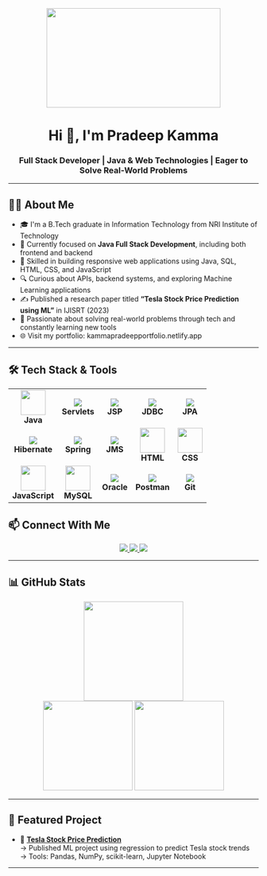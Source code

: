 <div align="center">
  <img height="200", width="350" src="https://encrypted-tbn0.gstatic.com/images?q=tbn:ANd9GcQPLkVglnKVK92pdwh8FmAvVChT9K-LTkC35w&usqp=CAU"  />
</div>

<h1 align="center">Hi 👋, I'm Pradeep Kamma</h1>
<h3 align="center">Full Stack Developer | Java & Web Technologies | Eager to Solve Real-World Problems</h3>

---

## 👨‍💻 About Me
- 🎓 I'm a B.Tech graduate in Information Technology from NRI Institute of Technology
- 💼 Currently focused on **Java Full Stack Development**, including both frontend and backend
- 🧩 Skilled in building responsive web applications using Java, SQL, HTML, CSS, and JavaScript
- 🔍 Curious about APIs, backend systems, and exploring Machine Learning applications
- ✍️ Published a research paper titled **“Tesla Stock Price Prediction using ML”** in IJISRT (2023)
- 🧠 Passionate about solving real-world problems through tech and constantly learning new tools
- 🌐 Visit my portfolio: kammapradeepportfolio.netlify.app

---

## 🛠️ Tech Stack & Tools

<div align="center">

<table>
  <tr>
    <td align="center">
      <img src="https://cdn.jsdelivr.net/gh/devicons/devicon/icons/java/java-original.svg" width="50"/><br><b>Java</b>
    </td>
    <td align="center">
      <img src="https://img.shields.io/badge/Servlets-4B8BBE?style=for-the-badge&logo=java&logoColor=white"/><br><b>Servlets</b>
    </td>
    <td align="center">
      <img src="https://img.shields.io/badge/JSP-007396?style=for-the-badge&logo=java&logoColor=white"/><br><b>JSP</b>
    </td>
    <td align="center">
      <img src="https://img.shields.io/badge/JDBC-007396?style=for-the-badge&logo=java&logoColor=white"/><br><b>JDBC</b>
    </td>
    <td align="center">
      <img src="https://img.shields.io/badge/JPA-323330?style=for-the-badge&logo=java&logoColor=white"/><br><b>JPA</b>
    </td>
  </tr>
  <tr>
    <td align="center">
      <img src="https://img.shields.io/badge/Hibernate-59666C?style=for-the-badge&logo=hibernate&logoColor=white"/><br><b>Hibernate</b>
    </td>
    <td align="center">
      <img src="https://img.shields.io/badge/Spring-6DB33F?style=for-the-badge&logo=spring&logoColor=white"/><br><b>Spring</b>
    </td>
    <td align="center">
      <img src="https://img.shields.io/badge/JMS-007396?style=for-the-badge&logo=java&logoColor=white"/><br><b>JMS</b>
    </td>
    <td align="center">
      <img src="https://cdn.jsdelivr.net/gh/devicons/devicon/icons/html5/html5-original.svg" width="50"/><br><b>HTML</b>
    </td>
    <td align="center">
      <img src="https://cdn.jsdelivr.net/gh/devicons/devicon/icons/css3/css3-original.svg" width="50"/><br><b>CSS</b>
    </td>
  </tr>
  <tr>
    <td align="center">
      <img src="https://cdn.jsdelivr.net/gh/devicons/devicon/icons/javascript/javascript-original.svg" width="50"/><br><b>JavaScript</b>
    </td>
    <td align="center">
      <img src="https://cdn.jsdelivr.net/gh/devicons/devicon/icons/mysql/mysql-original.svg" width="50"/><br><b>MySQL</b>
    </td>
    <td align="center">
      <img src="https://img.shields.io/badge/Oracle-007396?style=for-the-badge&logo=oracle&logoColor=white"/><br><b>Oracle</b>
    </td>
    <td align="center">
      <img src="https://img.shields.io/badge/Postman-FF6C37?style=for-the-badge&logo=postman&logoColor=white"/><br><b>Postman</b>
    </td>
    <td align="center">
      <img src="https://img.shields.io/badge/Git-F05032?style=for-the-badge&logo=git&logoColor=white"/><br><b>Git</b>
    </td>
  </tr>
</table>

</div>





## 📫 Connect With Me

<div align="center">
  <a href="https://www.linkedin.com/in/kammapradeep" target="_blank">
    <img src="https://img.shields.io/static/v1?message=LinkedIn&logo=linkedin&label=&color=0077B5&logoColor=white&style=for-the-badge" />
  </a>
  <a href="https://x.com/kammapradeep25?t=zgu4Xj-RTpwn4HlpR63Ggg&s=08" target="_blank">
    <img src="https://img.shields.io/static/v1?message=Twitter&logo=twitter&label=&color=1DA1F2&logoColor=white&style=for-the-badge" />
  </a>
  <a href="mailto:kammapradeep2002@gmail.com" target="_blank">
    <img src="https://img.shields.io/static/v1?message=Gmail&logo=gmail&label=&color=D14836&logoColor=white&style=for-the-badge" />
  </a>
</div>

---

## 📊 GitHub Stats

<div align="center">
  <img src="https://github-readme-streak-stats.herokuapp.com?user=Pradeepkamma&theme=dark&hide_border=false" height="200" />
</div>

<div align="center">
  <img src="https://github-readme-stats.vercel.app/api?username=Pradeepkamma&show_icons=true&theme=dark&hide_border=false" height="180" />
  <img src="https://github-readme-stats.vercel.app/api/top-langs/?username=Pradeepkamma&layout=compact&theme=dark&hide_border=false" height="180" />
</div>

---

## 📌 Featured Project

- 🔗 **[Tesla Stock Price Prediction](https://github.com/Pradeepkamma/Tesla-Stock-Price-Prediction)**  
  → Published ML project using regression to predict Tesla stock trends  
  → Tools: Pandas, NumPy, scikit-learn, Jupyter Notebook

---

